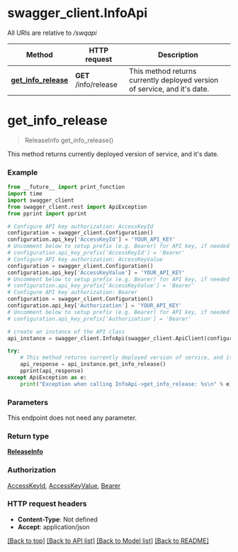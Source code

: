 # swagger_client.InfoApi

All URIs are relative to */swqapi*

Method | HTTP request | Description
------------- | ------------- | -------------
[**get_info_release**](InfoApi.md#get_info_release) | **GET** /info/release | This method returns currently deployed version of service, and it&#x27;s date.

# **get_info_release**
> ReleaseInfo get_info_release()

This method returns currently deployed version of service, and it's date.

### Example
```python
from __future__ import print_function
import time
import swagger_client
from swagger_client.rest import ApiException
from pprint import pprint

# Configure API key authorization: AccessKeyId
configuration = swagger_client.Configuration()
configuration.api_key['AccessKeyId'] = 'YOUR_API_KEY'
# Uncomment below to setup prefix (e.g. Bearer) for API key, if needed
# configuration.api_key_prefix['AccessKeyId'] = 'Bearer'
# Configure API key authorization: AccessKeyValue
configuration = swagger_client.Configuration()
configuration.api_key['AccessKeyValue'] = 'YOUR_API_KEY'
# Uncomment below to setup prefix (e.g. Bearer) for API key, if needed
# configuration.api_key_prefix['AccessKeyValue'] = 'Bearer'
# Configure API key authorization: Bearer
configuration = swagger_client.Configuration()
configuration.api_key['Authorization'] = 'YOUR_API_KEY'
# Uncomment below to setup prefix (e.g. Bearer) for API key, if needed
# configuration.api_key_prefix['Authorization'] = 'Bearer'

# create an instance of the API class
api_instance = swagger_client.InfoApi(swagger_client.ApiClient(configuration))

try:
    # This method returns currently deployed version of service, and it's date.
    api_response = api_instance.get_info_release()
    pprint(api_response)
except ApiException as e:
    print("Exception when calling InfoApi->get_info_release: %s\n" % e)
```

### Parameters
This endpoint does not need any parameter.

### Return type

[**ReleaseInfo**](ReleaseInfo.md)

### Authorization

[AccessKeyId](../README.md#AccessKeyId), [AccessKeyValue](../README.md#AccessKeyValue), [Bearer](../README.md#Bearer)

### HTTP request headers

 - **Content-Type**: Not defined
 - **Accept**: application/json

[[Back to top]](#) [[Back to API list]](../README.md#documentation-for-api-endpoints) [[Back to Model list]](../README.md#documentation-for-models) [[Back to README]](../README.md)

